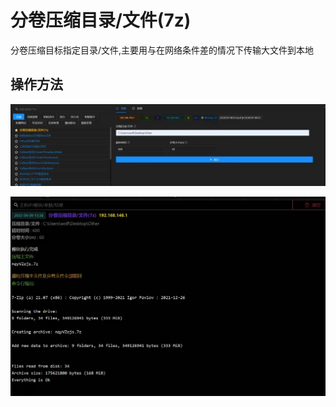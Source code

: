 # 分卷压缩目录/文件(7z)

分卷压缩目标指定目录/文件,主要用与在网络条件差的情况下传输大文件到本地

## 操作方法

![](img\Collection_ArchiveCollectedData_ArchiveViaCustomMethod_7z\1.webp)

![](img\Collection_ArchiveCollectedData_ArchiveViaCustomMethod_7z\2.webp)







